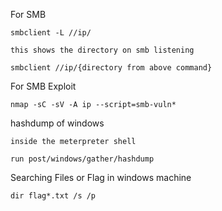 For SMB

    smbclient -L //ip/
  
`this shows the directory on smb listening`

    smbclient //ip/{directory from above command}
  
For SMB Exploit 

    nmap -sC -sV -A ip --script=smb-vuln*
  
hashdump of windows

`inside the meterpreter shell` 

    run post/windows/gather/hashdump

Searching Files or Flag in windows machine

    dir flag*.txt /s /p
